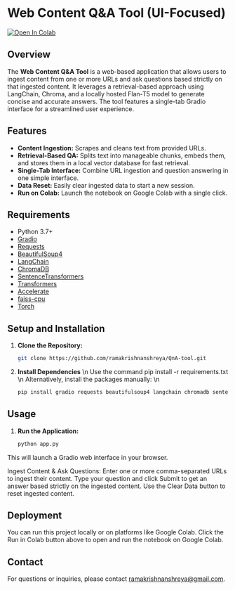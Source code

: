 # Web Content Q&A Tool (UI-Focused)

[![Open In Colab](https://colab.research.google.com/assets/colab-badge.svg)](https://colab.research.google.com/drive/1FCeRRx80NXlHZNVbYzfrseJm_zwVXe9U?usp=sharing)

## Overview
The **Web Content Q&A Tool** is a web-based application that allows users to ingest content from one or more URLs and ask questions based strictly on that ingested content. It leverages a retrieval-based approach using LangChain, Chroma, and a locally hosted Flan-T5 model to generate concise and accurate answers. The tool features a single-tab Gradio interface for a streamlined user experience.

## Features
- **Content Ingestion:** Scrapes and cleans text from provided URLs.
- **Retrieval-Based QA:** Splits text into manageable chunks, embeds them, and stores them in a local vector database for fast retrieval.
- **Single-Tab Interface:** Combine URL ingestion and question answering in one simple interface.
- **Data Reset:** Easily clear ingested data to start a new session.
- **Run on Colab:** Launch the notebook on Google Colab with a single click.

## Requirements
- Python 3.7+
- [Gradio](https://gradio.app/)
- [Requests](https://docs.python-requests.org/)
- [BeautifulSoup4](https://www.crummy.com/software/BeautifulSoup/bs4/doc/)
- [LangChain](https://github.com/hwchase17/langchain)
- [ChromaDB](https://github.com/chroma-core/chroma)
- [SentenceTransformers](https://www.sbert.net/)
- [Transformers](https://huggingface.co/transformers/)
- [Accelerate](https://github.com/huggingface/accelerate)
- [faiss-cpu](https://github.com/facebookresearch/faiss)
- [Torch](https://pytorch.org/)

## Setup and Installation
1. **Clone the Repository:**
   ```bash
   git clone https://github.com/ramakrishnanshreya/QnA-tool.git

2. **Install Dependencies** \n
   Use the command pip install -r requirements.txt \n
   Alternatively, install the packages manually: \n
   ```bash
   pip install gradio requests beautifulsoup4 langchain chromadb sentence-transformers transformers accelerate faiss-cpu torch

## Usage
1. **Run the Application:**
   ```bash
   python app.py

This will launch a Gradio web interface in your browser.

Ingest Content & Ask Questions:
Enter one or more comma-separated URLs to ingest their content.
Type your question and click Submit to get an answer based strictly on the ingested content.
Use the Clear Data button to reset ingested content.

## Deployment
You can run this project locally or on platforms like Google Colab. Click the Run in Colab button above to open and run the notebook on Google Colab.

## Contact
For questions or inquiries, please contact ramakrishnanshreya@gmail.com.


